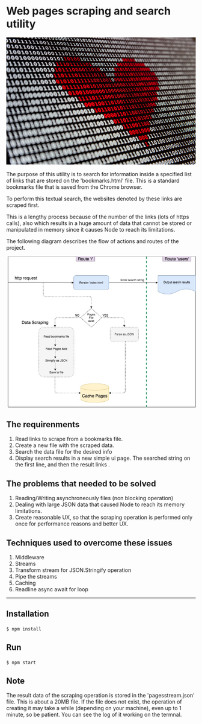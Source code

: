 # Web pages scraping and search utility

![SearchPages preview](love-data.jpg)

The purpose of this utility is to search for information inside a specified list of links that are stored on the 'bookmarks.html' file. This is a standard bookmarks file that is saved from the Chrome browser.

To perform this textual search, the websites denoted by these links are scraped first.

This is a lengthy process because of the number of the links (lots of https calls), also which results in a huge amount of data that cannot be stored or manipulated in memory since it causes Node to reach its limitations.

The following diagram describes the flow of actions and routes of the project.

![Flow diagram](general-diagram.jpg)

## The requirenments

1. Read links to scrape from a bookmarks file.
2. Create a new file with the scraped data.
3. Search the data file for the desired info
4. Display search results in a new simple ui page. The searched string on the first line, and then the result links .

## The problems that needed to be solved

1. Reading/Writing asynchroneously files (non blocking operation)
2. Dealing with large JSON data that caused Node to reach its memory limitations.
3. Create reasonable UX, so that the scraping operation is performed only once for performance reasons and better UX.

## Techniques used to overcome these issues

1. Middleware
2. Streams
3. Transform stream for JSON.Stringify operation
4. Pipe the streams
5. Caching
6. Readline async await for loop

<hr>

## Installation

`$ npm install`

## Run

`$ npm start`

## Note

The result data of the scraping operation is stored in the 'pagesstream.json' file.
This is about a 20MB file.
If the file does not exist, the operation of creating it may take a while (depending on your machine), even up to 1 minute, so be patient. You can see the log of it working on the termnal.
